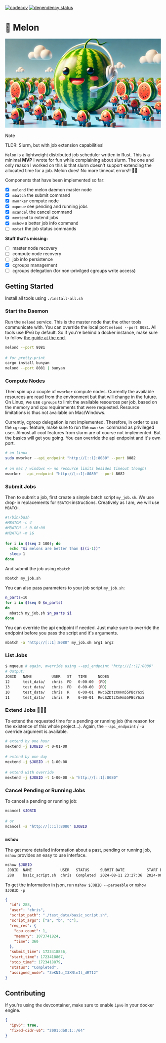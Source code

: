 [![codecov](https://codecov.io/github/protortyp/melon/graph/badge.svg?token=O0IPLF902F)](https://codecov.io/github/protortyp/melon)
[![dependency status](https://deps.rs/repo/github/protortyp/melon/status.svg)](https://deps.rs/repo/github/protortyp/melon)

# 🍉 Melon

![](./melon.webp)

> [!NOTE]
> TLDR: Slurm, but with job extension capabilities!

`Melon` is a lightweight distributed job scheduler written in Rust. This is a minimal **MVP** I wrote for fun while complaining about slurm. The one and only reason I worked on this is that slurm doesn't support extending the allocated time for a job. Melon does! No more timeout errors!! 🥳🥳

Components that have been implemented so far:

- [x] `melond` the melon daemon master node
- [x] `mbatch` the submit command
- [x] `mworker` compute node
- [x] `mqueue` see pending and running jobs
- [x] `mcancel` the cancel command
- [x] `mextend` to extend jobs
- [x] `mshow` a better job info command
- [ ] `mstat` the job status commands

**Stuff that's missing:**

- [ ] master node recovery
- [ ] compute node recovery
- [ ] job info persistence
- [x] cgroups management
- [ ] cgroups delegation (for non-privilged cgroups write access)

## Getting Started

Install all tools using `./install-all.sh`

### Start the Daemon

Run the `melond` service. This is the master node that the other tools communicate with. You can override the local port `melond --port 8081`. All tools use IPv6 by default. So if you're behind a docker instance, make sure to follow [the guide at the end](#contributing).

```bash
melond --port 8081

# for pretty-print
cargo install bunyan
melond --port 8081 | bunyan
```

### Compute Nodes

Then spin up a couple of `mworker` compute nodes. Currently the available resources are read from the environment but that will change in the future. On Linux, we use `cgroups` to limit the available resources per job, based on the memory and cpu requirements that were requested. Resource limitations is thus not available on Mac/Windows.

Currently, cgroup delegation is not implemented. Therefore, in order to use the `cgroups` feature, make sure to run the `mworker` command as privileged user. Almost all cool features from slurm are of course not implemented. But the basics will get you going. You can override the api endpoint and it's own port.

```bash
# on linux
sudo mworker --api_endpoint "http://[::1]:8080" --port 8082

# on mac / windows => no resource limits besides timeout though!
mworker --api_endpoint "http://[::1]:8080" --port 8082
```

### Submit Jobs

Then to submit a job, first create a simple batch script `my_job.sh`. We use drop-in replacements for `SBATCH` instructions. Creatively as I am, we will use `MBATCH`.

```bash
#!/bin/bash
#MBATCH -c 4
#MBATCH -t 0-06:00
#MBATCH -m 1G

for i in $(seq 2 100); do
  echo "$i melons are better than $((i-1))"
  sleep 1
done
```

And submit the job using `mbatch`

```bash
mbatch my_job.sh
```

You can also pass parameters to your job script `my_job.sh`:

```bash
n_parts=10
for i in $(seq 0 $n_parts)
do
  mbatch my_job.sh $n_parts $i
done
```

You can override the api endpoint if needed. Just make sure to override the endpoint before you pass the script and it's arguments.

```bash
mbatch -a "http://[::1]:8080" my_job.sh arg1 arg2
```

### List Jobs

```bash
$ mqueue # again, override using --api_endpoint "http://[::1]:8080"
# Output:
JOBID   NAME         USER   ST   TIME     NODES
12      test_data/   chris  PD   0-00-00  (PD)
13      test_data/   chris  PD   0-00-00  (PD)
10      test_data/   chris  R    0-00-01  RwcSZDtzXnHm55PBcY6xS
11      test_data/   chris  R    0-00-01  RwcSZDtzXnHm55PBcY6xS
```

### Extend Jobs 🥳🥳🥳

To extend the requested time for a pending or running job (the reason for the existence of this whole project...). Again, the `--api_endpoint` / `-a` override argument is available.

```bash
# extend by one hour
mextend -j $JOBID -t 0-01-00

# extend by one day
mextend -j $JOBID -t 1-00-00

# extend with override
mextend -j $JOBID -t 1-00-00 -a "http://[::1]:8080"
```

### Cancel Pending or Running Jobs

To cancel a pending or running job:

```bash
mcancel $JOBID

# or
mcancel -a "http://[::1]:8080" $JOBID
```

### `mshow`

The get more detailed information about a past, pending or running job, `mshow` provides an easy to use interface.

```bash
mshow $JOBID
 JOBID  NAME             USER   STATUS     SUBMIT DATE          START DATE           STOP DATE            NODES
 288    basic_script.sh  chris  Completed  2024-08-11 23:27:36  2024-08-11 23:27:47  2024-08-11 23:27:59  3eKNIu_I3XNlnIl_dRT12
```

To get the information in json, run `mshow $JOBID --parseable` or `mshow $JOBID -p`

```json
{
  "id": 288,
  "user": "chris",
  "script_path": "./test_data/basic_script.sh",
  "script_args": ["a", "b", "c"],
  "req_res": {
    "cpu_count": 1,
    "memory": 1073741824,
    "time": 360
  },
  "submit_time": 1723418856,
  "start_time": 1723418867,
  "stop_time": 1723418879,
  "status": "Completed",
  "assigned_node": "3eKNIu_I3XNlnIl_dRT12"
}
```

## Contributing

If you're using the devcontainer, make sure to enable `ipv6` in your docker engine.

```json
{
  "ipv6": true,
  "fixed-cidr-v6": "2001:db8:1::/64"
}
```
